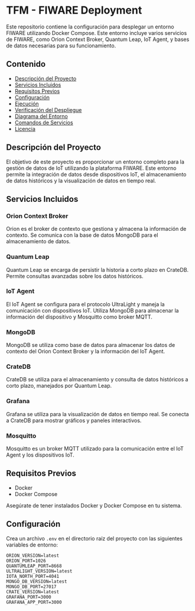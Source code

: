 # TFM - FIWARE Deployment
 
Este repositorio contiene la configuración para desplegar un entorno FIWARE utilizando Docker Compose. Este entorno incluye varios servicios de FIWARE, como Orion Context Broker, Quantum Leap, IoT Agent, y bases de datos necesarias para su funcionamiento.

## Contenido

- [Descripción del Proyecto](#descripción-del-proyecto)
- [Servicios Incluidos](#servicios-incluidos)
- [Requisitos Previos](#requisitos-previos)
- [Configuración](#configuración)
- [Ejecución](#ejecución)
- [Verificación del Despliegue](#verificación-del-despliegue)
- [Diagrama del Entorno](#diagrama-del-entorno)
- [Comandos de Servicios](#comandos-de-servicios)
- [Licencia](#licencia)

## Descripción del Proyecto

El objetivo de este proyecto es proporcionar un entorno completo para la gestión de datos de IoT utilizando la plataforma FIWARE. Este entorno permite la integración de datos desde dispositivos IoT, el almacenamiento de datos históricos y la visualización de datos en tiempo real.

## Servicios Incluidos

### Orion Context Broker

Orion es el broker de contexto que gestiona y almacena la información de contexto. Se comunica con la base de datos MongoDB para el almacenamiento de datos.

### Quantum Leap

Quantum Leap se encarga de persistir la historia a corto plazo en CrateDB. Permite consultas avanzadas sobre los datos históricos.

### IoT Agent

El IoT Agent se configura para el protocolo UltraLight y maneja la comunicación con dispositivos IoT. Utiliza MongoDB para almacenar la información del dispositivo y Mosquitto como broker MQTT.

### MongoDB

MongoDB se utiliza como base de datos para almacenar los datos de contexto del Orion Context Broker y la información del IoT Agent.

### CrateDB

CrateDB se utiliza para el almacenamiento y consulta de datos históricos a corto plazo, manejados por Quantum Leap.

### Grafana

Grafana se utiliza para la visualización de datos en tiempo real. Se conecta a CrateDB para mostrar gráficos y paneles interactivos.

### Mosquitto

Mosquitto es un broker MQTT utilizado para la comunicación entre el IoT Agent y los dispositivos IoT.

## Requisitos Previos

- Docker
- Docker Compose

Asegúrate de tener instalados Docker y Docker Compose en tu sistema.

## Configuración

Crea un archivo `.env` en el directorio raíz del proyecto con las siguientes variables de entorno:

```env
ORION_VERSION=latest
ORION_PORT=1026
QUANTUMLEAP_PORT=8668
ULTRALIGHT_VERSION=latest
IOTA_NORTH_PORT=4041
MONGO_DB_VERSION=latest
MONGO_DB_PORT=27017
CRATE_VERSION=latest
GRAFANA_PORT=3000
GRAFANA_APP_PORT=3000
```
